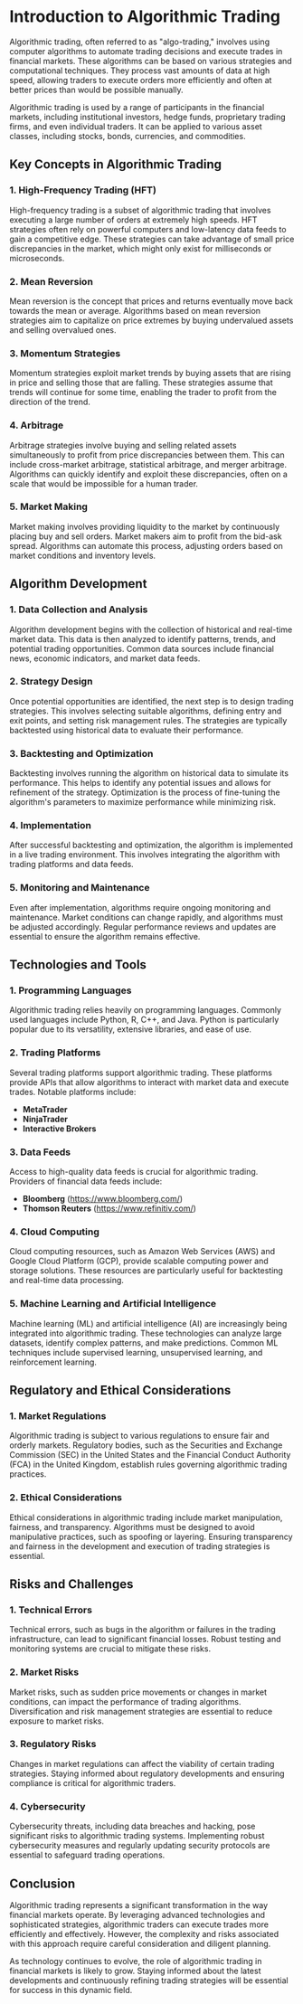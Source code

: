 # Introduction to Algorithmic Trading

Algorithmic trading, often referred to as "algo-trading," involves using computer algorithms to automate trading decisions and execute trades in financial markets. These algorithms can be based on various strategies and computational techniques. They process vast amounts of data at high speed, allowing traders to execute orders more efficiently and often at better prices than would be possible manually.

Algorithmic trading is used by a range of participants in the financial markets, including institutional investors, hedge funds, proprietary trading firms, and even individual traders. It can be applied to various asset classes, including stocks, bonds, currencies, and commodities.

## Key Concepts in Algorithmic Trading

### 1. High-Frequency Trading (HFT)

High-frequency trading is a subset of algorithmic trading that involves executing a large number of orders at extremely high speeds. HFT strategies often rely on powerful computers and low-latency data feeds to gain a competitive edge. These strategies can take advantage of small price discrepancies in the market, which might only exist for milliseconds or microseconds.

### 2. Mean Reversion

Mean reversion is the concept that prices and returns eventually move back towards the mean or average. Algorithms based on mean reversion strategies aim to capitalize on price extremes by buying undervalued assets and selling overvalued ones.

### 3. Momentum Strategies

Momentum strategies exploit market trends by buying assets that are rising in price and selling those that are falling. These strategies assume that trends will continue for some time, enabling the trader to profit from the direction of the trend.

### 4. Arbitrage

Arbitrage strategies involve buying and selling related assets simultaneously to profit from price discrepancies between them. This can include cross-market arbitrage, statistical arbitrage, and merger arbitrage. Algorithms can quickly identify and exploit these discrepancies, often on a scale that would be impossible for a human trader.

### 5. Market Making

Market making involves providing liquidity to the market by continuously placing buy and sell orders. Market makers aim to profit from the bid-ask spread. Algorithms can automate this process, adjusting orders based on market conditions and inventory levels.

## Algorithm Development

### 1. Data Collection and Analysis

Algorithm development begins with the collection of historical and real-time market data. This data is then analyzed to identify patterns, trends, and potential trading opportunities. Common data sources include financial news, economic indicators, and market data feeds.

### 2. Strategy Design

Once potential opportunities are identified, the next step is to design trading strategies. This involves selecting suitable algorithms, defining entry and exit points, and setting risk management rules. The strategies are typically backtested using historical data to evaluate their performance.

### 3. Backtesting and Optimization

Backtesting involves running the algorithm on historical data to simulate its performance. This helps to identify any potential issues and allows for refinement of the strategy. Optimization is the process of fine-tuning the algorithm's parameters to maximize performance while minimizing risk.

### 4. Implementation

After successful backtesting and optimization, the algorithm is implemented in a live trading environment. This involves integrating the algorithm with trading platforms and data feeds.

### 5. Monitoring and Maintenance

Even after implementation, algorithms require ongoing monitoring and maintenance. Market conditions can change rapidly, and algorithms must be adjusted accordingly. Regular performance reviews and updates are essential to ensure the algorithm remains effective.

## Technologies and Tools

### 1. Programming Languages

Algorithmic trading relies heavily on programming languages. Commonly used languages include Python, R, C++, and Java. Python is particularly popular due to its versatility, extensive libraries, and ease of use.

### 2. Trading Platforms

Several trading platforms support algorithmic trading. These platforms provide APIs that allow algorithms to interact with market data and execute trades. Notable platforms include:

- **MetaTrader**
- **NinjaTrader**
- **Interactive Brokers**

### 3. Data Feeds

Access to high-quality data feeds is crucial for algorithmic trading. Providers of financial data feeds include:

- **Bloomberg** (https://www.bloomberg.com/)
- **Thomson Reuters** (https://www.refinitiv.com/)

### 4. Cloud Computing

Cloud computing resources, such as Amazon Web Services (AWS) and Google Cloud Platform (GCP), provide scalable computing power and storage solutions. These resources are particularly useful for backtesting and real-time data processing.

### 5. Machine Learning and Artificial Intelligence

Machine learning (ML) and artificial intelligence (AI) are increasingly being integrated into algorithmic trading. These technologies can analyze large datasets, identify complex patterns, and make predictions. Common ML techniques include supervised learning, unsupervised learning, and reinforcement learning.

## Regulatory and Ethical Considerations

### 1. Market Regulations

Algorithmic trading is subject to various regulations to ensure fair and orderly markets. Regulatory bodies, such as the Securities and Exchange Commission (SEC) in the United States and the Financial Conduct Authority (FCA) in the United Kingdom, establish rules governing algorithmic trading practices.

### 2. Ethical Considerations

Ethical considerations in algorithmic trading include market manipulation, fairness, and transparency. Algorithms must be designed to avoid manipulative practices, such as spoofing or layering. Ensuring transparency and fairness in the development and execution of trading strategies is essential.

## Risks and Challenges

### 1. Technical Errors

Technical errors, such as bugs in the algorithm or failures in the trading infrastructure, can lead to significant financial losses. Robust testing and monitoring systems are crucial to mitigate these risks.

### 2. Market Risks

Market risks, such as sudden price movements or changes in market conditions, can impact the performance of trading algorithms. Diversification and risk management strategies are essential to reduce exposure to market risks.

### 3. Regulatory Risks

Changes in market regulations can affect the viability of certain trading strategies. Staying informed about regulatory developments and ensuring compliance is critical for algorithmic traders.

### 4. Cybersecurity

Cybersecurity threats, including data breaches and hacking, pose significant risks to algorithmic trading systems. Implementing robust cybersecurity measures and regularly updating security protocols are essential to safeguard trading operations.

## Conclusion

Algorithmic trading represents a significant transformation in the way financial markets operate. By leveraging advanced technologies and sophisticated strategies, algorithmic traders can execute trades more efficiently and effectively. However, the complexity and risks associated with this approach require careful consideration and diligent planning.

As technology continues to evolve, the role of algorithmic trading in financial markets is likely to grow. Staying informed about the latest developments and continuously refining trading strategies will be essential for success in this dynamic field.